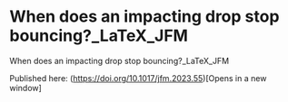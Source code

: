 # When does an impacting drop stop bouncing?_LaTeX_JFM
 When does an impacting drop stop bouncing?_LaTeX_JFM
 
Published here: (https://doi.org/10.1017/jfm.2023.55)[Opens in a new window]
